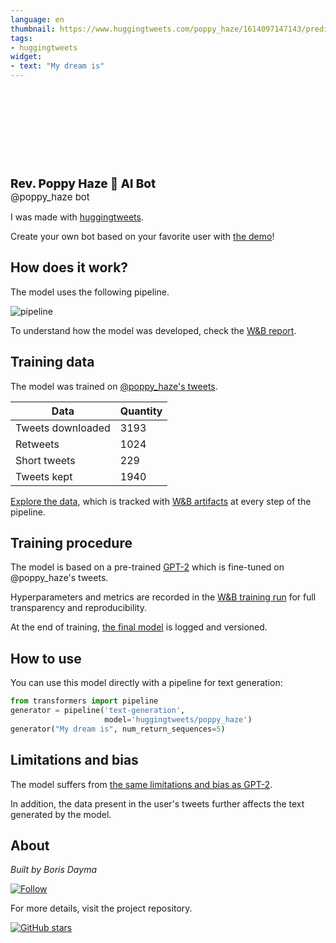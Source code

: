 ```yaml
---
language: en
thumbnail: https://www.huggingtweets.com/poppy_haze/1614097147143/predictions.png
tags:
- huggingtweets
widget:
- text: "My dream is"
---
```


<div>
<div style="width: 132px; height:132px; border-radius: 50%; background-size: cover; background-image: url('https://pbs.twimg.com/profile_images/1353162751368192003/Zeq8UG0M_400x400.jpg')">
</div>
<div style="margin-top: 8px; font-size: 19px; font-weight: 800">Rev. Poppy Haze 🤖 AI Bot </div>
<div style="font-size: 15px">@poppy_haze bot</div>
</div>

I was made with [huggingtweets](https://github.com/borisdayma/huggingtweets).

Create your own bot based on your favorite user with [the demo](https://colab.research.google.com/github/borisdayma/huggingtweets/blob/master/huggingtweets-demo.ipynb)!

## How does it work?

The model uses the following pipeline.

![pipeline](https://github.com/borisdayma/huggingtweets/blob/master/img/pipeline.png?raw=true)

To understand how the model was developed, check the [W&B report](https://app.wandb.ai/wandb/huggingtweets/reports/HuggingTweets-Train-a-model-to-generate-tweets--VmlldzoxMTY5MjI).

## Training data

The model was trained on [@poppy_haze's tweets](https://twitter.com/poppy_haze).

| Data | Quantity |
| --- | --- |
| Tweets downloaded | 3193 |
| Retweets | 1024 |
| Short tweets | 229 |
| Tweets kept | 1940 |

[Explore the data](https://wandb.ai/wandb/huggingtweets/runs/1hn22d89/artifacts), which is tracked with [W&B artifacts](https://docs.wandb.com/artifacts) at every step of the pipeline.

## Training procedure

The model is based on a pre-trained [GPT-2](https://huggingface.co/gpt2) which is fine-tuned on @poppy_haze's tweets.

Hyperparameters and metrics are recorded in the [W&B training run](https://wandb.ai/wandb/huggingtweets/runs/2kkk999d) for full transparency and reproducibility.

At the end of training, [the final model](https://wandb.ai/wandb/huggingtweets/runs/2kkk999d/artifacts) is logged and versioned.

## How to use

You can use this model directly with a pipeline for text generation:

```python
from transformers import pipeline
generator = pipeline('text-generation',
                     model='huggingtweets/poppy_haze')
generator("My dream is", num_return_sequences=5)
```

## Limitations and bias

The model suffers from [the same limitations and bias as GPT-2](https://huggingface.co/gpt2#limitations-and-bias).

In addition, the data present in the user's tweets further affects the text generated by the model.

## About

*Built by Boris Dayma*

[![Follow](https://img.shields.io/twitter/follow/borisdayma?style=social)](https://twitter.com/intent/follow?screen_name=borisdayma)

For more details, visit the project repository.

[![GitHub stars](https://img.shields.io/github/stars/borisdayma/huggingtweets?style=social)](https://github.com/borisdayma/huggingtweets)
